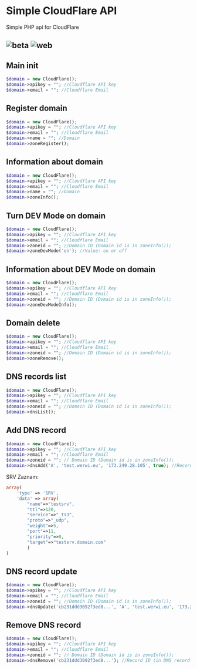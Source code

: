 # Simple CloudFlare API

Simple PHP api for CloudFlare

![beta](https://img.shields.io/badge/status-beta-yellow.svg?style=for-the-badge)
![web](https://img.shields.io/badge/web-werwi.eu-brightgreen.svg?style=for-the-badge) 
--- 
## Main init
```php
$domain = new CloudFlare();
$domain->apikey = ""; //Cloudflare API key
$domain->email = ""; //Cloudflare Email
```

## Register domain
```php
$domain = new CloudFlare();
$domain->apikey = ""; //Cloudflare API key
$domain->email = ""; //Cloudflare Email
$domain->name = ""; //Domain
$domain->zoneRegister();
```

## Information about domain
```php
$domain = new CloudFlare();
$domain->apikey = ""; //Cloudflare API key
$domain->email = ""; //Cloudflare Email
$domain->name = ""; //Domain
$domain->zoneInfo();
```

## Turn DEV Mode on domain
```php
$domain = new CloudFlare();
$domain->apikey = ""; //Cloudflare API key
$domain->email = ""; //Cloudflare Email
$domain->zoneid = ""; //Domain ID (Domain id is in zoneInfo());
$domain->zoneDevMode('on'); //Value: on or off 
```

## Information about DEV Mode on domain
```php
$domain = new CloudFlare();
$domain->apikey = ""; //Cloudflare API key
$domain->email = ""; //Cloudflare Email
$domain->zoneid = ""; //Domain ID (Domain id is in zoneInfo());
$domain->zoneDevModeInfo();
```

## Domain delete
```php
$domain = new CloudFlare();
$domain->apikey = ""; //Cloudflare API key
$domain->email = ""; //Cloudflare Email
$domain->zoneid = ""; //Domain ID (Domain id is in zoneInfo());
$domain->zoneRemove();
```

## DNS records list
```php
$domain = new CloudFlare();
$domain->apikey = ""; //Cloudflare API key
$domain->email = ""; //Cloudflare Email
$domain->zoneid = ""; //Domain ID (Domain id is in zoneInfo());
$domain->dnsList();
```

## Add DNS record
```php
$domain = new CloudFlare();
$domain->apikey = ""; //Cloudflare API key
$domain->email = ""; //Cloudflare Email
$domain->zoneid = ""; // Domain ID (Domain id is in zoneInfo());
$domain->dnsAdd('A', 'test.werwi.eu', '173.249.28.105', true); //Record type, domain, content, proxied on CloudFlare
```
SRV Zaznam:
```php
array(
	'type' => 'SRV',
	'data' => array(
		"name"=>"testsrv",
		"ttl"=>120,
		"service"=>"_ts3",
		"proto"=>"_udp",
		"weight"=>5,
		"port"=>11,
		"priority"=>0,
		"target"=>"testsrv.domain.com"
		)
)
```


## DNS record update
```php
$domain = new CloudFlare();
$domain->apikey = ""; //Cloudflare API key
$domain->email = ""; //Cloudflare Email
$domain->zoneid = ""; //Domain ID (Domain id is in zoneInfo());
$domain->dnsUpdate('cb231ddd3092f3ed8...', 'A', 'test.werwi.eu', '173.249.28.105', true); //Record ID (in DNS record list), record type, content, proxied on CloudFlare
```

## Remove DNS record
```php
$domain = new CloudFlare();
$domain->apikey = ""; //Cloudflare API key
$domain->email = ""; //Cloudflare Email
$domain->zoneid = ""; // Domain ID (Domain id is in zoneInfo());
$domain->dnsRemove('cb231ddd3092f3ed8...'); //Record ID (in DNS record list)
```